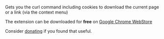 Gets you the curl command including cookies to download the current page or a link (via the context menu)

The extension can be downloaded for **free** on [Google Chrome WebStore][1]

Consider [donating][2] if you found that useful.

[1]: https://chrome.google.com/webstore/detail/curly-links/ddebicifejajagdogbadpcegampihilg
[2]: https://www.paypal.com/cgi-bin/webscr?cmd=_s-xclick&hosted_button_id=A8JZJ39EEYKYJ
